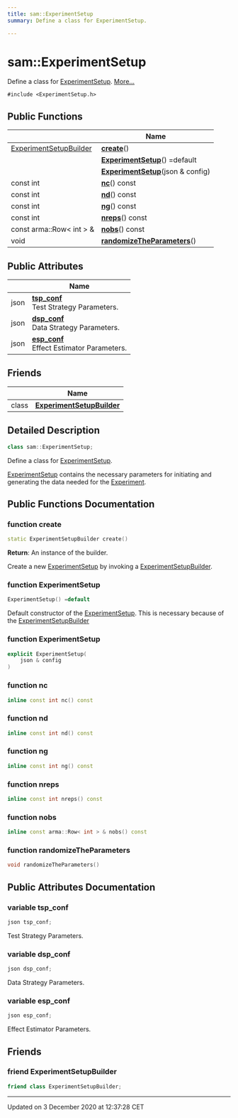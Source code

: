 ```yaml
---
title: sam::ExperimentSetup
summary: Define a class for ExperimentSetup.  

---
```


# sam::ExperimentSetup




Define a class for [ExperimentSetup]().  [More...](#detailed-description)


`#include <ExperimentSetup.h>`













## Public Functions

|                | Name           |
| -------------- | -------------- |
| [ExperimentSetupBuilder](/doxygen/Classes/classsam_1_1_experiment_setup_builder/) | **[create](/doxygen/Classes/classsam_1_1_experiment_setup/#function-create)**()  |
|  | **[ExperimentSetup](/doxygen/Classes/classsam_1_1_experiment_setup/#function-experimentsetup)**() =default  |
|  | **[ExperimentSetup](/doxygen/Classes/classsam_1_1_experiment_setup/#function-experimentsetup)**(json & config)  |
| const int | **[nc](/doxygen/Classes/classsam_1_1_experiment_setup/#function-nc)**() const  |
| const int | **[nd](/doxygen/Classes/classsam_1_1_experiment_setup/#function-nd)**() const  |
| const int | **[ng](/doxygen/Classes/classsam_1_1_experiment_setup/#function-ng)**() const  |
| const int | **[nreps](/doxygen/Classes/classsam_1_1_experiment_setup/#function-nreps)**() const  |
| const arma::Row< int > & | **[nobs](/doxygen/Classes/classsam_1_1_experiment_setup/#function-nobs)**() const  |
| void | **[randomizeTheParameters](/doxygen/Classes/classsam_1_1_experiment_setup/#function-randomizetheparameters)**()  |


## Public Attributes

|                | Name           |
| -------------- | -------------- |
| json | **[tsp_conf](/doxygen/Classes/classsam_1_1_experiment_setup/#variable-tsp_conf)** <br>Test Strategy Parameters.  |
| json | **[dsp_conf](/doxygen/Classes/classsam_1_1_experiment_setup/#variable-dsp_conf)** <br>Data Strategy Parameters.  |
| json | **[esp_conf](/doxygen/Classes/classsam_1_1_experiment_setup/#variable-esp_conf)** <br>Effect Estimator Parameters.  |


## Friends

|                | Name           |
| -------------- | -------------- |
| class | **[ExperimentSetupBuilder](/doxygen/Classes/classsam_1_1_experiment_setup/#friend-experimentsetupbuilder)**  |




## Detailed Description

```cpp
class sam::ExperimentSetup;
```

Define a class for [ExperimentSetup](). 


























[ExperimentSetup](/doxygen/Classes/classsam_1_1_experiment_setup/) contains the necessary parameters for initiating and generating the data needed for the [Experiment](/doxygen/Classes/classsam_1_1_experiment/). 









## Public Functions Documentation

### function create

```cpp
static ExperimentSetupBuilder create()
```








**Return**: An instance of the builder. 



















Create a new [ExperimentSetup](/doxygen/Classes/classsam_1_1_experiment_setup/) by invoking a [ExperimentSetupBuilder](/doxygen/Classes/classsam_1_1_experiment_setup_builder/).


### function ExperimentSetup

```cpp
ExperimentSetup() =default
```



























Default constructor of the [ExperimentSetup](/doxygen/Classes/classsam_1_1_experiment_setup/). This is necessary because of the [ExperimentSetupBuilder](/doxygen/Classes/classsam_1_1_experiment_setup_builder/)


### function ExperimentSetup

```cpp
explicit ExperimentSetup(
    json & config
)
```





























### function nc

```cpp
inline const int nc() const
```





























### function nd

```cpp
inline const int nd() const
```





























### function ng

```cpp
inline const int ng() const
```





























### function nreps

```cpp
inline const int nreps() const
```





























### function nobs

```cpp
inline const arma::Row< int > & nobs() const
```





























### function randomizeTheParameters

```cpp
void randomizeTheParameters()
```































## Public Attributes Documentation

### variable tsp_conf

```cpp
json tsp_conf;
```

Test Strategy Parameters. 




























### variable dsp_conf

```cpp
json dsp_conf;
```

Data Strategy Parameters. 




























### variable esp_conf

```cpp
json esp_conf;
```

Effect Estimator Parameters. 






























## Friends

### friend ExperimentSetupBuilder

```cpp
friend class ExperimentSetupBuilder;
```































-------------------------------

Updated on  3 December 2020 at 12:37:28 CET